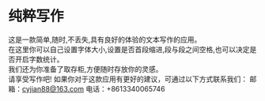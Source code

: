 # 纯粹写作
   这是一款简单,随时,不丢失,具有良好的体验的文本写作的应用。  
   在这里你可以自己设置字体大小,设置是否首段缩进,段与段之间空格,也可以决定是否开启字数统计。  
   我们还为你准备了取存柜,方便随时存放你的灵感。  
   请享受写作吧!
   如果你对于这款应用有更好的建议，可通过以下方式联系我们：
   邮箱：cyjian88@163.com  电话：+8613340065746
